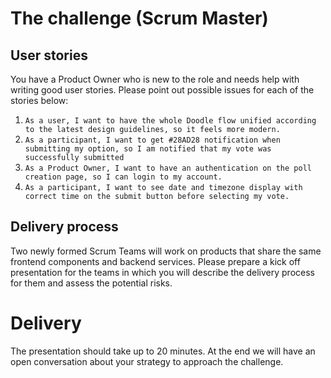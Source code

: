 # The challenge (Scrum Master)
## User stories
You have a Product Owner who is new to the role and needs help with writing good user stories. Please point out possible issues for each of the stories below:
1. `As a user, I want to have the whole Doodle flow unified according to the latest design guidelines, so it feels more modern.`
2. `As a participant, I want to get #28AD28 notification when submitting my option, so I am notified that my vote was successfully submitted`
3. `As a Product Owner, I want to have an authentication on the poll creation page, so I can login to my account.`
4. `As a participant, I want to see date and timezone display with correct time on the submit button before selecting my vote.`
## Delivery process
Two newly formed Scrum Teams will work on products that share the same frontend components and backend services. Please prepare a kick off presentation for the teams in which you will describe the delivery process for them and assess the potential risks.

# Delivery

The presentation should take up to 20 minutes. At the end we will have an open conversation about your strategy to approach the challenge.

